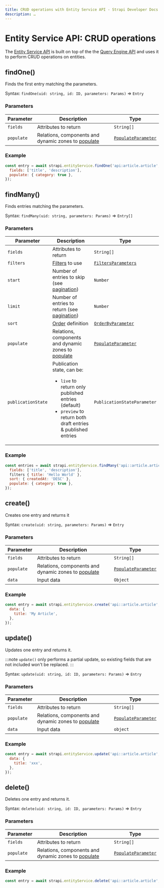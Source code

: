 ```yaml
---
title: CRUD operations with Entity Service API - Strapi Developer Docs
description: …
---
```


<!-- TODO: update SEO -->

# Entity Service API: CRUD operations

The [Entity Service API](/developer-docs/latest/developer-resources/database-apis-reference/entity-service-api.md) is built on top of the the [Query Engine API](/developer-docs/latest/developer-resources/database-apis-reference/entity-service-api.md) and uses it to perform CRUD operations on entities.

## findOne()

Finds the first entry matching the parameters.

Syntax: `findOne(uid: string, id: ID, parameters: Params)` ⇒ `Entry`

### Parameters

| Parameter  | Description                                                                                                                                            | Type                                                                                                                                          |
| ---------- | ------------------------------------------------------------------------------------------------------------------------------------------------------ | --------------------------------------------------------------------------------------------------------------------------------------------- |
| `fields`   | Attributes to return                                                                                                                                   | `String[]`                                                                                                                                    |
| `populate` | Relations, components and dynamic zones to [populate](/developer-docs/latest/developer-resources/database-apis-reference/entity-service/populate.md) | [`PopulateParameter`<Fa-Link color="grey"/>](/developer-docs/latest/developer-resources/database-apis-reference/entity-service/populate.md) |

### Example

```js
const entry = await strapi.entityService.findOne('api:article.article', 1, {
  fields: ['title', 'description'],
  populate: { category: true },
});
```

## findMany()

Finds entries matching the parameters.

Syntax: `findMany(uid: string, parameters: Params)` ⇒ `Entry[]`

### Parameters

| Parameter          | Description                                                                                                                                                        | Type                                                                                                                                                  |
| ------------------ | ------------------------------------------------------------------------------------------------------------------------------------------------------------------ | ----------------------------------------------------------------------------------------------------------------------------------------------------- |
| `fields`           | Attributes to return                                                                                                                                               | `String[]`                                                                                                                                            |
| `filters`          | [Filters](/developer-docs/latest/developer-resources/database-apis-reference/entity-service/filter.md) to use                                                      | [`FiltersParameters`<Fa-Link color="grey"/>](/developer-docs/latest/developer-resources/database-apis-reference/entity-service/filter.md)             |
| `start`            | Number of entries to skip (see [pagination](/developer-docs/latest/developer-resources/database-apis-reference/entity-service/order-pagination.md#pagination))   | `Number`                                                                                                                                              |
| `limit`            | Number of entries to return (see [pagination](/developer-docs/latest/developer-resources/database-apis-reference/entity-service/order-pagination.md#pagination)) | `Number`                                                                                                                                              |
| `sort`             | [Order](/developer-docs/latest/developer-resources/database-apis-reference/entity-service/order-pagination.md) definition                                       | [`OrderByParameter`<Fa-Link color="grey"/>](/developer-docs/latest/developer-resources/database-apis-reference/entity-service/order-pagination.md) |
| `populate`         | Relations, components and dynamic zones to [populate](/developer-docs/latest/developer-resources/database-apis-reference/entity-service/populate.md)             | [`PopulateParameter`<Fa-Link color="grey"/>](/developer-docs/latest/developer-resources/database-apis-reference/entity-service/populate.md)         |
| `publicationState` | Publication state, can be:<ul><li>`live` to return only published entries (default)</li><li>`preview` to return both draft entries & published entries</li></ul>   | `PublicationStateParameter`                                                                                                                           |

### Example

```js
const entries = await strapi.entityService.findMany('api::article.article', {
  fields: ['title', 'description'],
  filters { title: 'Hello World' },
  sort: { createdAt: 'DESC' },
  populate: { category: true },
});
```

## create()

Creates one entry and returns it

Syntax: `create(uid: string, parameters: Params)` ⇒ `Entry`

### Parameters

| Parameter  | Description                                                                                                                                            | Type                                                                                                                                          |
| ---------- | ------------------------------------------------------------------------------------------------------------------------------------------------------ | --------------------------------------------------------------------------------------------------------------------------------------------- |
| `fields`   | Attributes to return                                                                                                                                   | `String[]`                                                                                                                                    |
| `populate` | Relations, components and dynamic zones to [populate](/developer-docs/latest/developer-resources/database-apis-reference/entity-service/populate.md) | [`PopulateParameter`<Fa-Link color="grey"/>](/developer-docs/latest/developer-resources/database-apis-reference/entity-service/populate.md) |
| `data`     | Input data                                                                                                                                             | `Object`                                                                                                                                      |

### Example

```js
const entry = await strapi.entityService.create('api::article.article', {
  data: {
    title: 'My Article',
  },
});
```

## update()

Updates one entry and returns it.

:::note
`update()` only performs a partial update, so existing fields that are not included won't be replaced.
:::

Syntax: `update(uid: string, id: ID, parameters: Params)` ⇒ `Entry`

### Parameters

| Parameter  | Description                                                                                                                                            | Type                                                                                                                                          |
| ---------- | ------------------------------------------------------------------------------------------------------------------------------------------------------ | --------------------------------------------------------------------------------------------------------------------------------------------- |
| `fields`   | Attributes to return                                                                                                                                   | `String[]`                                                                                                                                    |
| `populate` | Relations, components and dynamic zones to [populate](/developer-docs/latest/developer-resources/database-apis-reference/entity-service/populate.md) | [`PopulateParameter`<Fa-Link color="grey"/>](/developer-docs/latest/developer-resources/database-apis-reference/entity-service/populate.md) |
| `data`     | Input data                                                                                                                                             | `object`                                                                                                                                      |

### Example

```js
const entry = await strapi.entityService.update('api::article.article', 1, {
  data: {
    title: 'xxx',
  },
});
```

## delete()

Deletes one entry and returns it.

Syntax: `delete(uid: string, id: ID, parameters: Params)` ⇒ `Entry`

### Parameters

| Parameter  | Description                                                                                                                                            | Type                                                                                                                                          |
| ---------- | ------------------------------------------------------------------------------------------------------------------------------------------------------ | --------------------------------------------------------------------------------------------------------------------------------------------- |
| `fields`   | Attributes to return                                                                                                                                   | `String[]`                                                                                                                                    |
| `populate` | Relations, components and dynamic zones to [populate](/developer-docs/latest/developer-resources/database-apis-reference/entity-service/populate.md) | [`PopulateParameter`<Fa-Link color="grey"/>](/developer-docs/latest/developer-resources/database-apis-reference/entity-service/populate.md) |

### Example

```js
const entry = await strapi.entityService.delete('api::article.article', 1);
```
